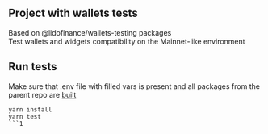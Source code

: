 ## Project with wallets tests

Based on @lidofinance/wallets-testing packages   
Test wallets and widgets compatibility on the Mainnet-like environment

## Run tests

Make sure that .env file with filled vars is present and all packages from the parent repo are [built](../README.md)
```shell
yarn install
yarn test
```1
